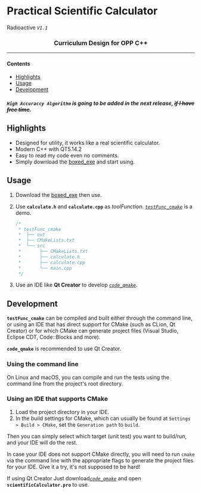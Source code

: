 # Practical Scientific Calculator
Radioactive *`V1.1`*
<h3 align="center">Curriculum Design for OPP C++</h3>

---

#### Contents

* [Highlights](#highlights)
* [Usage](#usage)
* [Development](#development)



##### `High Accuraccy Algorithm` is going to be added in the next release, ~~if I have free time~~.



## Highlights

* Designed for utility, it works like a real scientific calculator.
* Modern C++ with QT5.14.2
* Easy to read my code even no comments.
* Simply download the
  [boxed_exe](https://github.com/Radioactive-jkl/cppSciCal/blob/master/sciCalculator/scientificCalculator_boxed.exe)
  and start using.



## Usage

1. Download the 
   [boxed_exe](https://github.com/Radioactive-jkl/cppSciCal/blob/master/sciCalculator/scientificCalculator_boxed.exe)
   then use.
    
2. Use **`calculate.h`** and **`calculate.cpp`** as *toolFunction*.
   [*`testFunc_cmake`*](https://github.com/Radioactive-jkl/cppSciCal/blob/master/sciCalculator/testFunc_cmake) is a demo.
    ```c++
    /*
     * testFunc_cmake
     *  ├── out
     *  ├── CMakeLists.txt
     *  └── src
     *       ├── CMakeLists.txt
     *       ├── calculate.h
     *       ├── calculate.cpp
     *       └── main.cpp
     */
    ```
3. Use an IDE like **Qt Creator** to develop [*`code_qmake`*](https://github.com/Radioactive-jkl/cppSciCal/tree/master/sciCalculator/code_qmake).



## Development

**`testFunc_cmake`** can be compiled and built either through the command line, or using
an IDE that has direct support for CMake (such as CLion, Qt Creator) or for
which CMake can generate project files (Visual Studio, Eclipse CDT, Code::Blocks
and more).

**`code_qmake`** is recommended to use Qt Creator.


### Using the command line

On Linux and macOS, you can compile and run the tests using the command line from the project's root directory.


### Using an IDE that supports CMake

1. Load the project directory in your IDE.
2. In the build settings for CMake, which can usually be found at
   `Settings > Build > CMake`, set the `Generation path` to `build`.

Then you can simply select which target (unit test) you want to build/run, and
your IDE will do the rest.

In case your IDE does not support CMake directly, you will need to run `cmake`
via the command line with the appropriate flags to generate the project files
for your IDE. Give it a try, it's not supposed to be hard!

If using Qt Creator
Just download[*`code_qmake`*](https://github.com/Radioactive-jkl/cppSciCal/blob/master/sciCalculator/code_qmake/scientificCalculator/code_qmake)
and open **`scientificCalculator.pro`** to use.
